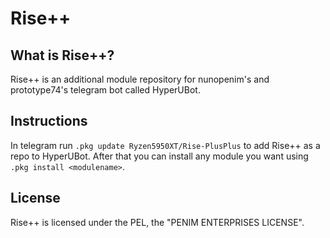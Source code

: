 # Rise++

## What is Rise++?
Rise++ is an additional module repository for nunopenim's and prototype74's telegram bot called HyperUBot.

## Instructions
In telegram run `.pkg update Ryzen5950XT/Rise-PlusPlus` to add Rise++ as a repo to HyperUBot.
After that you can install any module you want using `.pkg install <modulename>`.

## License
Rise++ is licensed under the PEL, the "PENIM ENTERPRISES LICENSE".
